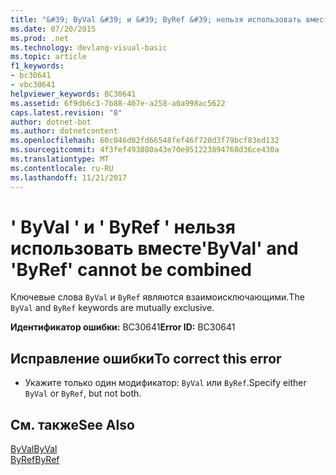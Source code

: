 ```yaml
---
title: "&#39; ByVal &#39; и &#39; ByRef &#39; нельзя использовать вместе"
ms.date: 07/20/2015
ms.prod: .net
ms.technology: devlang-visual-basic
ms.topic: article
f1_keywords:
- bc30641
- vbc30641
helpviewer_keywords: BC30641
ms.assetid: 6f9db6c3-7b88-407e-a258-a0a998ac5622
caps.latest.revision: "8"
author: dotnet-bot
ms.author: dotnetcontent
ms.openlocfilehash: 60c046d02fd66548fef46f720d3f79bcf83ed132
ms.sourcegitcommit: 4f3fef493080a43e70e951223894768d36ce430a
ms.translationtype: MT
ms.contentlocale: ru-RU
ms.lasthandoff: 11/21/2017
---
```

# <a name="39byval39-and-39byref39-cannot-be-combined"></a><span data-ttu-id="41566-102">&#39; ByVal &#39; и &#39; ByRef &#39; нельзя использовать вместе</span><span class="sxs-lookup"><span data-stu-id="41566-102">&#39;ByVal&#39; and &#39;ByRef&#39; cannot be combined</span></span>
<span data-ttu-id="41566-103">Ключевые слова `ByVal` и `ByRef` являются взаимоисключающими.</span><span class="sxs-lookup"><span data-stu-id="41566-103">The `ByVal` and `ByRef` keywords are mutually exclusive.</span></span>  
  
 <span data-ttu-id="41566-104">**Идентификатор ошибки:** BC30641</span><span class="sxs-lookup"><span data-stu-id="41566-104">**Error ID:** BC30641</span></span>  
  
## <a name="to-correct-this-error"></a><span data-ttu-id="41566-105">Исправление ошибки</span><span class="sxs-lookup"><span data-stu-id="41566-105">To correct this error</span></span>  
  
-   <span data-ttu-id="41566-106">Укажите только один модификатор: `ByVal` или `ByRef`.</span><span class="sxs-lookup"><span data-stu-id="41566-106">Specify either `ByVal` or `ByRef`, but not both.</span></span>  
  
## <a name="see-also"></a><span data-ttu-id="41566-107">См. также</span><span class="sxs-lookup"><span data-stu-id="41566-107">See Also</span></span>  
 [<span data-ttu-id="41566-108">ByVal</span><span class="sxs-lookup"><span data-stu-id="41566-108">ByVal</span></span>](../../visual-basic/language-reference/modifiers/byval.md)  
 [<span data-ttu-id="41566-109">ByRef</span><span class="sxs-lookup"><span data-stu-id="41566-109">ByRef</span></span>](../../visual-basic/language-reference/modifiers/byref.md)
